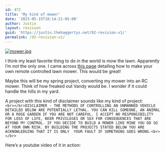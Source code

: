 ```yaml
---
id: 472
title: 'My kind of mower'
date: '2023-05-15T10:14:21-05:00'
author: Justin
layout: revision
guid: 'https://justin.thehaggertys.net/92-revision-v1/'
permalink: /92-revision-v1/
---
```


[![mower.jpg](https://justin.thehaggertys.net/wp-content/uploads/2007/02/mower.jpg)](https://justin.thehaggertys.net/wp-content/uploads/2007/02/mower.jpg "mower.jpg")

I think my least favorite thing to do in the world is mow the lawn. Apparently I’m not the only one. I came across [this page](http://members.iinet.net.au/~tnpshow/RCLM/intro.htm) detailing how to make your own remote controlled lawn mower. This would be great!

Maybe this will be my spring project, converting my mower into an RC mower. Think of how freaked out Vandy would be. I wonder if it could handle the hills in my yard.

A project with this kind of disclaimer sounds like my kind of project:  
`<br></br>DISCLAIMER - THE METHODS OF CONTROLLING AN UNMANNED VEHICLE DETAILED BELOW ARE POTENTIALLY LETHAL. YOU CAN KILL SOMEONE, AN ANIMAL OR A ROSE GARDEN IF YOU ARE NOT CAREFUL. I ACCEPT NO RESPONSIBILITY FOR LOSS OF LIFE, BEER PRIVILEGES OR SEX FOR CONSEQUENCES THAT ARE BEYOND MY CONTROL. IF YOU DECIDE TO BUILD A MOWER LIKE MINE YOU DO SO AT YOUR OWN RISK. BY BUILDING THE PROJECTS STATED BELOW YOU ARE ACKNOWLEDGING THAT IT IS ONLY  YOUR FAULT IF SOMETHING GOES WRONG.<br></br>`

Here’s a youtube video of it in action:  
<object height="350" width="425"><param name="movie" value="https://www.youtube.com/v/l8Wz_OXJfyg"></param><param name="wmode" value="transparent"></param><embed height="350" src="https://www.youtube.com/v/l8Wz_OXJfyg" type="application/x-shockwave-flash" width="425" wmode="transparent"></embed></object>